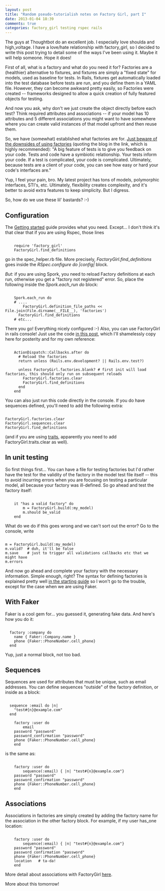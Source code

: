 ```yaml
---
layout: post
title: "Random pseudo-tutorialish notes on Factory Girl, part I"
date: 2013-01-04 18:39
comments: true
categories: factory_girl testing rspec rails
---
```


The guys at Thoughtbot do an excellent job. I especially love shoulda and high_voltage. I have a love/hate relationship with factory_girl, so I decided to write this post trying to detail some of the ways I've been using it. Maybe it will help someone. Hope it does!

First of all, what is a factory and what do you need it for? Factories are a (healthier) alternative to fixtures, and fixtures are simply a "fixed state" for models, used as baseline for tests. In Rails, fixtures get automatically loaded into the test database before tests are run, and you define them in a YAML file. However, they can become awkward pretty easily, so Factories were created -- frameworks designed to allow a quick creation of fully featured objects for testing.

And now you ask, why don't we just create the object directly before each test? Think required attributes and associations -- if your model has 10 attributes and 5 different associations you might want to have somewhere where you can create valid instances of that model upfront and then reuse them.

So, we have (somewhat) established what factories are for. [Just beware of the downsides of using factories](http://blog.steveklabnik.com/posts/2012-07-14-why-i-don-t-like-factory_girl) (quoting the blog in the link, which is highly recommended):
"A big feature of tests is to give you feedback on your code. Tests and code have a symbiotic relationship. Your tests inform your code. If a test is complicated, your code is complicated. Ultimately, because tests are a client of your code, you can see how easy or hard your code's interfaces are."

Yup, I feel your pain, bro. My latest project has tons of models, polymorphic interfaces, STI's, etc. Ultimately, flexibility creates complexity, and it's better to avoid extra features to keep simplicity. But I digress.

So, how do we use these lil' bastards? :-)

Configuration
-------------

The [Getting started](https://github.com/thoughtbot/factory_girl/blob/master/GETTING_STARTED.md) guide provides what you need. Except... I don't think it's that clear that if you are using Rspec, those lines

<pre><code>
	require 'factory_girl'
	FactoryGirl.find_definitions
</code></pre>

go in the spec_helper.rb file. More precisely, *FactoryGirl.find_definitions* goes inside the *RSpec.configure do |config|* block.

*But:* if you are using Spork, you need to reload Factory definitions at each run, otherwise you get a "factory not registered" error. So, place the following inside the *Spork.each_run do* block:

<pre><code>
	Spork.each_run do
	# ....
		FactoryGirl.definition_file_paths << File.join(File.dirname(__FILE__), 'factories')
	  FactoryGirl.find_definitions
	# etc...
</code></pre>

There you go! Everything nicely configured :-) Also, you can use FactoryGirl in rails console! Just use the code [in this post](http://blog.thefrontiergroup.com.au/2011/03/reloading-factory-girl-factories-in-the-rails-3-console/), which I'll shamelessly copy here for posterity and for my own reference:

<pre><code>
    ActionDispatch::Callbacks.after do
      # Reload the factories
      return unless (Rails.env.development? || Rails.env.test?)

      unless FactoryGirl.factories.blank? # first init will load factories, this should only run on subsequent reloads
        FactoryGirl.factories.clear
        FactoryGirl.find_definitions
      end
    end
</code></pre>

You can also just run this code directly in the console. If you do have sequences defined, you'll need to add the following extra:

<pre><code>
FactoryGirl.factories.clear
FactoryGirl.sequences.clear
FactoryGirl.find_definitions
</code></pre>

(and if you are using [traits](http://robots.thoughtbot.com/post/23673635798/remove-duplication-with-factorygirls-traits), apparently you need to add FactoryGirl.traits.clear as well).

In unit testing
---------------

So first things first... You can have a file for testing factories but I'd rather have the test for the validity of the factory in the model test file itself -- this to avoid incurring errors when you are focusing on testing a particular model, all because your factory was ill-defined. So go ahead and test the factory itself:

<pre><code>
	it "has a valid factory" do
		m = FactoryGirl.build(:my_model)
		m.should be_valid
	end
</code></pre>

What do we do if this goes wrong and we can't sort out the error? Go to the console, write

<pre><code>
m = FactoryGirl.build(:my_model)
m.valid?  # duh, it'll be false
m.save    # just to trigger all validations callbacks etc that we might have
m.errors
</code></pre>

And now go ahead and complete your factory with the necessary information. Simple enough, right? The syntax for defining factories is explained pretty well [in the starting guide](https://github.com/thoughtbot/factory_girl/blob/master/GETTING_STARTED.md) so I won't go to the trouble, except for the case when we are using Faker.

With Faker
----------

Faker is a cool gem for... you guessed it, generating fake data. And here's how you do it:

<pre><code>
  factory :company do
    name { Faker::Company.name }
    phone {Faker::PhoneNumber.cell_phone}
  end
</code></pre>

Yup, just a normal block, not too bad.

Sequences
---------

Sequences are used for attributes that must be unique, such as email addresses. You can define sequences "outside" of the factory definition, or inside as a block:

<pre><code>
  sequence :email do |n|
    "test#{n}@example.com"
  end

	factory :user do
		email
    password "password"
    password_confirmation "password"
    phone {Faker::PhoneNumber.cell_phone}
	end
</code></pre>

is the same as:

<pre><code>
	factory :user do
		sequence(:email) { |n| "test#{n}@example.com"}
    password "password"
    password_confirmation "password"
    phone {Faker::PhoneNumber.cell_phone}
	end
</code></pre>

Associations
------------

Associations in factories are simply created by adding the factory name for the association in the other factory block. For example, if my user has_one location:

<pre><code>
	factory :user do
		sequence(:email) { |n| "test#{n}@example.com"}
    password "password"
    password_confirmation "password"
    phone {Faker::PhoneNumber.cell_phone}
    location   # ta-da!
	end
</code></pre>

More detail about associations with FactoryGirl [here](https://github.com/thoughtbot/factory_girl/blob/master/GETTING_STARTED.md#associations).

More about this tomorrow!
